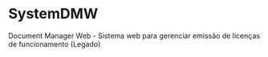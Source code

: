 # SystemDMW

Document Manager Web - Sistema web para gerenciar emissão de licenças de funcionamento (Legado)
